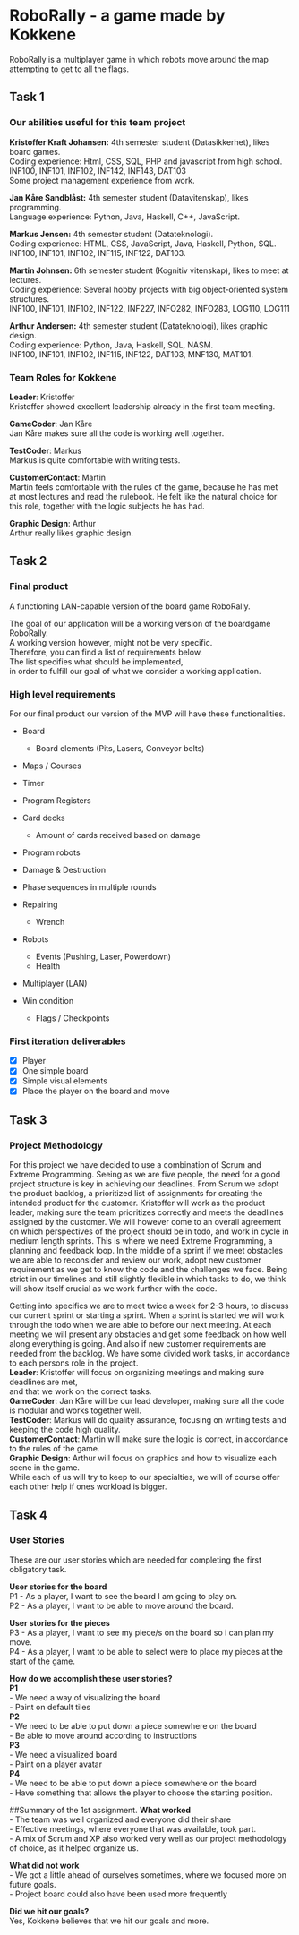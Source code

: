 # RoboRally - a game made by Kokkene
RoboRally is a multiplayer game in which robots move around the map attempting to get to all the flags. 

## Task 1
### Our abilities useful for this team project
**Kristoffer Kraft Johansen:** 4th semester student (Datasikkerhet), likes board games.\
Coding experience: Html, CSS, SQL, PHP and javascript from high school.\
INF100, INF101, INF102, INF142, INF143, DAT103\
Some project management experience from work.

**Jan Kåre Sandblåst:** 4th semester student (Datavitenskap), likes programming. \
Language experience: Python, Java, Haskell, C++, JavaScript. 

**Markus Jensen:** 4th semester student (Datateknologi).\
Coding experience: HTML, CSS, JavaScript, Java, Haskell, Python, SQL.\
INF100, INF101, INF102, INF115, INF122, DAT103.

**Martin Johnsen:** 6th semester student (Kognitiv vitenskap), likes to meet at lectures.\
Coding experience: Several hobby projects with big object-oriented system structures.\
INF100, INF101, INF102, INF122, INF227, INFO282, INFO283, LOG110, LOG111

**Arthur Andersen:** 4th semester student (Datateknologi), likes graphic design.\
Coding experience: Python, Java, Haskell, SQL, NASM.\
INF100, INF101, INF102, INF115, INF122, DAT103, MNF130, MAT101. 

### Team Roles for **Kokkene** 
**Leader**: Kristoffer\
Kristoffer showed excellent leadership already in the first team meeting.

**GameCoder**: Jan Kåre\
Jan Kåre makes sure all the code is working well together.

**TestCoder**: Markus\
Markus is quite comfortable with writing tests.

**CustomerContact**: Martin\
Martin feels comfortable with the rules of the game, because he has met\
at most lectures and read the rulebook. He felt like the natural choice for\
this role, together with the logic subjects he has had.

**Graphic Design**: Arthur\
Arthur really likes graphic design.

## Task 2
### Final product
A functioning LAN-capable version of the board game RoboRally. 

The goal of our application will be a working version of the boardgame RoboRally. \
A working version however, might not be very specific. \
Therefore, you can find a list of requirements below. \
The list specifies what should be implemented, \
in order to fulfill our goal of what we consider a working application.

### High level requirements
For our final product our version of the MVP will have these functionalities.
- Board
   - Board elements (Pits, Lasers, Conveyor belts)
   
- Maps / Courses

- Timer

- Program Registers

- Card decks
   - Amount of cards received based on damage
  
- Program robots

- Damage & Destruction

- Phase sequences in multiple rounds

- Repairing
   - Wrench
  
- Robots
   - Events (Pushing, Laser, Powerdown)
   - Health
    
- Multiplayer (LAN)

- Win condition
    - Flags / Checkpoints

### First iteration deliverables
  - [x] Player
  - [x] One simple board
  - [x] Simple visual elements
  - [x] Place the player on the board and move

## Task 3 
### Project Methodology 
For this project we have decided to use a combination of Scrum and Extreme Programming. Seeing as we are five people,
the need for a good project structure is key in achieving our deadlines. From Scrum we adopt the product backlog, a prioritized 
list of assignments for creating the intended product for the customer. Kristoffer will work as the product leader, making sure
the team prioritizes correctly and meets the deadlines assigned by the customer. We will however come to an overall agreement
on which perspectives of the project should be in todo, and work in cycle in medium length sprints.
This is where we need Extreme Programming, a planning and feedback loop. In the middle of a sprint if we meet obstacles
we are able to reconsider and review our work, adopt new customer requirement as we get to know the code and the challenges we 
face. Being strict in our timelines and still slightly flexible in which tasks to do, we think will show itself crucial as we work 
further with the code. 

Getting into specifics we are to meet twice a week for 2-3 hours, to discuss our current sprint or starting a sprint. When a sprint
is started we will work through the todo when we are able to before our next meeting. At each meeting we will present any obstacles
and get some feedback on how well along everything is going. And also if new customer requirements are needed from the backlog.
We have some divided work tasks, in accordance to each persons role in the project.\
**Leader**: Kristoffer will focus on organizing meetings and making sure deadlines are met,\
and that we work on the correct tasks.\
**GameCoder**: Jan Kåre will be our lead developer, making sure all the code is modular and works together well.\
**TestCoder**: Markus will do quality assurance, focusing on writing tests and keeping the code high quality.\
**CustomerContact**: Martin will make sure the logic is correct, in accordance to the rules of the game.\
**Graphic Design**: Arthur will focus on graphics and how to visualize each scene in the game.\
While each of us will try to keep to our specialties, we will of course offer each other help if ones workload is bigger.

## Task 4 
### User Stories
These are our user stories which are needed for completing the first obligatory task.

**User stories for the board**\
P1 - As a player, I want to see the board I am going to play on.\
P2 - As a player, I want to be able to move around the board.

**User stories for the pieces**\
P3 - As a player, I want to see my piece/s on the board so i can plan my move.\
P4 - As a player, I want to be able to select were to place my pieces at the start of the game.

**How do we accomplish these user stories?**\
**P1**\
    - We need a way of visualizing the board\
    - Paint on default tiles\
**P2**\
    - We need to be able to put down a piece somewhere on the board\
    - Be able to move around according to instructions\
**P3**\
    - We need a visualized board\
    - Paint on a player avatar\
**P4**\
    - We need to be able to put down a piece somewhere on the board\
    - Have something that allows the player to choose the starting position.

##Summary of the 1st assignment.
 **What worked**\
    - The team was well organized and everyone did their share\
    - Effective meetings, where everyone that was available, took part.\
    - A mix of Scrum and XP also worked very well as our project methodology of choice, as it helped organize us.

 **What did not work**\
    - We got a little ahead of ourselves sometimes, where we focused more on future goals.\
    - Project board could also have been used more frequently
    
 **Did we hit our goals?**\
    Yes, Kokkene believes that we hit our goals and more.
